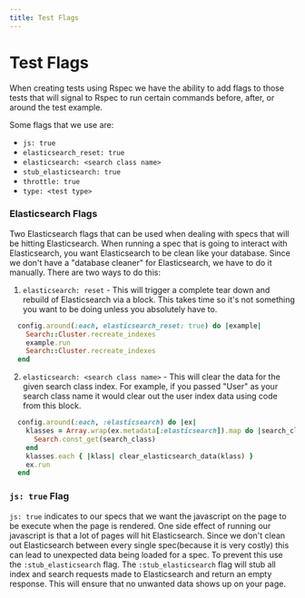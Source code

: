 ```yaml
---
title: Test Flags
---
```


# Test Flags

When creating tests using Rspec we have the ability to add flags to those tests
that will signal to Rspec to run certain commands before, after, or around the
test example.

Some flags that we use are:

- `js: true`
- `elasticsearch_reset: true`
- `elasticsearch: <search class name>`
- `stub_elasticsearch: true`
- `throttle: true`
- `type: <test type>`

### Elasticsearch Flags

Two Elasticsearch flags that can be used when dealing with specs that will be
hitting Elasticsearch. When running a spec that is going to interact with
Elasticsearch, you want Elasticsearch to be clean like your database. Since we
don't have a "database cleaner" for Elasticsearch, we have to do it manually.
There are two ways to do this:

1. `elasticsearch: reset` - This will trigger a complete tear down and rebuild
   of Elasticsearch via a block. This takes time so it's not something you want
   to be doing unless you absolutely have to.

```ruby
  config.around(:each, elasticsearch_reset: true) do |example|
    Search::Cluster.recreate_indexes
    example.run
    Search::Cluster.recreate_indexes
  end
```

2. `elasticsearch: <search class name>` - This will clear the data for the given
   search class index. For example, if you passed "User" as your search class
   name it would clear out the user index data using code from this block.

```ruby
  config.around(:each, :elasticsearch) do |ex|
    klasses = Array.wrap(ex.metadata[:elasticsearch]).map do |search_class|
      Search.const_get(search_class)
    end
    klasses.each { |klass| clear_elasticsearch_data(klass) }
    ex.run
  end
```

### `js: true` Flag

`js: true` indicates to our specs that we want the javascript on the page to be
execute when the page is rendered. One side effect of running our javascript is
that a lot of pages will hit Elasticsearch. Since we don't clean out
Elasticsearch between every single spec(because it is very costly) this can lead
to unexpected data being loaded for a spec. To prevent this use the
`:stub_elasticsearch` flag. The `:stub_elasticsearch` flag will stub all index
and search requests made to Elasticsearch and return an empty response. This
will ensure that no unwanted data shows up on your page.
